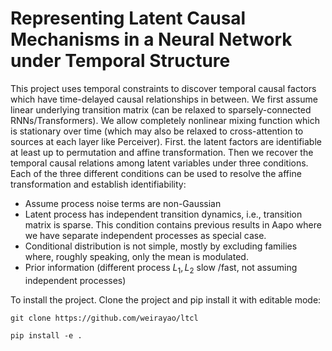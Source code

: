 # Representing Latent Causal Mechanisms in a Neural Network under Temporal Structure
This project uses temporal constraints to discover temporal causal factors which have time-delayed causal relationships in between. We first assume  linear underlying transition matrix (can be relaxed to sparsely-connected RNNs/Transformers). We allow completely nonlinear mixing function which is stationary over time (which may also be relaxed to cross-attention to sources at each layer like Perceiver). First. the latent factors are identifiable at least up to permutation and affine transformation. Then we recover the temporal causal relations among latent variables under three conditions. Each of the three different conditions can be used to resolve the affine transformation and establish identifiability: 

- Assume process noise terms are non-Gaussian
- Latent process has independent transition dynamics, i.e., transition matrix is sparse. This condition contains previous results in Aapo where we have separate independent processes as special case.
- Conditional distribution is not simple, mostly by excluding families where, roughly speaking, only the mean is modulated.
- Prior information (different process $L_1, L_2$ slow /fast, not assuming independent processes) 

To install the project. Clone the project and pip install it with editable mode: 


 ``
 git clone https://github.com/weirayao/ltcl
 ``
 
 ``
 pip install -e .
 ``
